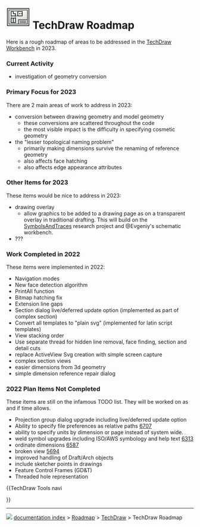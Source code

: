 # <img alt="" src=images/preferences-techdraw.svg  style="width:64px;">  TechDraw Roadmap

Here is a rough roadmap of areas to be addressed in the [TechDraw Workbench](TechDraw_Workbench.md) in 2023.

### Current Activity 

-   investigation of geometry conversion

### Primary Focus for 2023 

There are 2 main areas of work to address in 2023:

-   conversion between drawing geometry and model geometry
    -   these conversions are scattered throughout the code
    -   the most visible impact is the difficulty in specifying cosmetic geometry
-   the \"lesser topological naming problem\"
    -   primarily making dimensions survive the renaming of reference geometry
    -   also affects face hatching
    -   also affects edge appearance attributes

### Other Items for 2023 

These items would be nice to address in 2023:

-   drawing overlay
    -   allow graphics to be added to a drawing page as on a transparent overlay in traditional drafting. This will build on the [SymbolsAndTraces](https://github.com/WandererFan/FreeCAD/tree/SymbolsAndTraces) research project and \@Evgeniy\'s schematic workbench.
-   ???

### Work Completed in 2022 

These items were implemented in 2022:

-   Navigation modes
-   New face detection algorithm
-   PrintAll function
-   Bitmap hatching fix
-   Extension line gaps
-   Section dialog live/deferred update option (implemented as part of complex section)
-   Convert all templates to \"plain svg\" (implemented for latin script templates)
-   View stacking order
-   Use separate thread for hidden line removal, face finding, section and detail cuts
-   replace ActiveView Svg creation with simple screen capture
-   complex section views
-   easier dimensions from 3d geometry
-   simple dimension reference repair dialog

### 2022 Plan Items Not Completed 

These items are still on the infamous TODO list. They will be worked on as and if time allows.

-   Projection group dialog upgrade including live/deferred update option
-   Ability to specify file preferences as relative paths [6707](https://github.com/FreeCAD/FreeCAD/issues/6707)
-   ability to specify units by dimension or page instead of system wide.
-   weld symbol upgrades including ISO/AWS symbology and help text [6313](https://github.com/FreeCAD/FreeCAD/issues/6313)
-   ordinate dimensions [6587](https://github.com/FreeCAD/FreeCAD/issues/6587)
-   broken view [5694](https://github.com/FreeCAD/FreeCAD/issues/5694)
-   improved handling of Draft/Arch objects
-   include sketcher points in drawings
-   Feature Control Frames (GD&T)
-   Threaded hole representation


{{TechDraw Tools navi

}}



---
![](images/Right_arrow.png) [documentation index](../README.md) > [Roadmap](Category_Roadmap.md) > [TechDraw](TechDraw_Workbench.md) > TechDraw Roadmap
